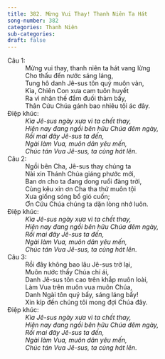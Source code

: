 ```yaml
---
title: 382. Mừng Vui Thay! Thanh Niên Ta Hát
song-number: 382
categories: Thanh Niên
sub-categories: 
draft: false
---
```

<dl><dt>Câu 1:</dt><dd data-verse="1">Mừng vui thay, thanh niên ta hát vang lừng <br/>Cho thấu đến nước sáng láng, <br/>Tung hô danh Jê-sus tôn quý muôn vàn, <br/>Kìa, Chiên Con xưa cam tuôn huyết <br/>Ra vì nhân thế đắm đuối thảm bấy, <br/>Thân Cứu Chúa gánh bao nhiêu tội ác đây. </dd><dt>Điệp khúc:</dt><dd data-chorus="1"><em>Kìa Jê-sus ngày xưa vì ta chết thay, <br/>Hiện nay đang ngồi bên hữu Chúa đêm ngày, <br/>Rồi mai đây Jê-sus ta đến, <br/>Ngài làm Vua, muôn dân yêu mến, <br/>Chúc tán Vua Jê-sus, ta cùng hát lên. </em></dd><dt>Câu 2:</dt><dd data-verse="2">Ngồi bên Cha, Jê-sus thay chúng ta <br/>Nài xin Thánh Chúa giáng phước mới, <br/>Ban ơn cho ta đang dong ruổi đàng trời, <br/>Cùng kêu xin ơn Cha tha thứ muôn tội <br/>Xưa giống sóng bổ gió cuốn; <br/>Ơn Cứu Chúa chúng ta dặn lòng nhớ luôn. </dd><dt>Điệp khúc:</dt><dd data-chorus="1"><em>Kìa Jê-sus ngày xưa vì ta chết thay, <br/>Hiện nay đang ngồi bên hữu Chúa đêm ngày, <br/>Rồi mai đây Jê-sus ta đến, <br/>Ngài làm Vua, muôn dân yêu mến, <br/>Chúc tán Vua Jê-sus, ta cùng hát lên. </em></dd><dt>Câu 3:</dt><dd data-verse="3">Rồi đây không bao lâu Jê-sus trở lại, <br/>Muôn nước thấy Chúa chí ái, <br/>Danh Jê-sus tôn cao trên khắp muôn loài, <br/>Làm Vua trên muôn vua muôn Chúa, <br/>Danh Ngài tôn quý bấy, sáng láng bấy! <br/>Xin kíp đến chúng tôi mong đợi Chúa đây. </dd><dt>Điệp khúc:</dt><dd data-chorus="1"><em>Kìa Jê-sus ngày xưa vì ta chết thay, <br/>Hiện nay đang ngồi bên hữu Chúa đêm ngày, <br/>Rồi mai đây Jê-sus ta đến, <br/>Ngài làm Vua, muôn dân yêu mến, <br/>Chúc tán Vua Jê-sus, ta cùng hát lên. </em></dd></dl>
